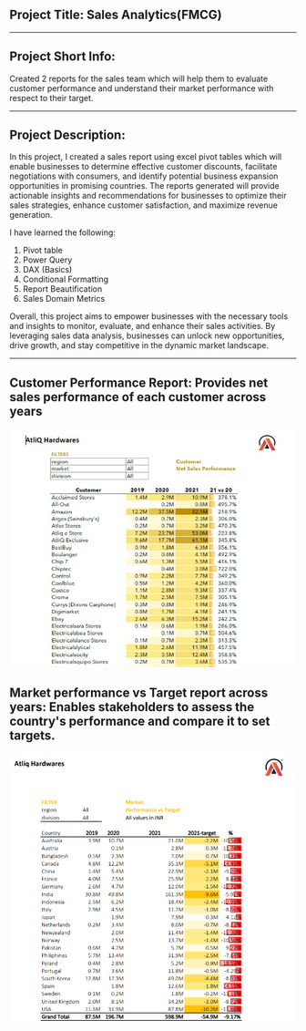 ## Project Title: Sales Analytics(FMCG)

********************

## Project Short Info:

Created 2 reports for the sales team which will help them to evaluate customer performance and understand their market performance with respect to their target.


**********************

## Project Description:


In this project, I created a sales report using excel pivot tables which will enable businesses to determine effective customer discounts, facilitate negotiations with consumers, and identify potential business expansion opportunities in promising countries. The reports generated will provide actionable insights and recommendations for businesses to optimize their sales strategies, enhance customer satisfaction, and maximize revenue generation.

I have learned the following:

1. Pivot table
2. Power Query
3. DAX (Basics)
4. Conditional Formatting
5. Report Beautification
6. Sales Domain Metrics

Overall, this project aims to empower businesses with the necessary tools and insights to monitor, evaluate, and enhance their sales activities. By leveraging sales data analysis, businesses can unlock new opportunities, drive growth, and stay competitive in the dynamic market landscape.


************************

## Customer Performance Report: Provides net sales performance of each customer across years

![Customer Performance Report.gif](https://github.com/simranjeetn/Sales-Analytics-FMCG-/blob/main/Customer%20Performance_ss2.png)

	
## Market performance vs Target report across years: Enables stakeholders to assess the country's performance and compare it to set targets.
![Market Performance Report.gif](https://github.com/simranjeetn/Sales-Analytics-FMCG-/blob/main/market%20peformance%20vs%20target_ss2.png)
